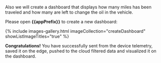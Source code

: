 Also we will create a dashboard that displays how many miles has been traveled and how many are left to change the oil in the vehicle.

Please open **{{appPrefix}}** to create a new dashboard:

{% include images-gallery.html imageCollection="createDashboard" showListImageTitles="true" %}

**Congratulations!** You have successfully sent from the device telemetry, saved it on the edge, pushed to the cloud filtered data and visualized it on the dashboard.
